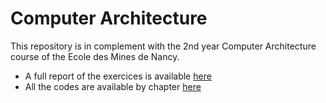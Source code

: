 # Computer Architecture

This repository is in complement with the 2nd year Computer Architecture course of the Ecole des Mines de Nancy.

* A full report of the exercices is available [here](LaTeX/rapport.pdf)
* All the codes are available by chapter [here](c/)
